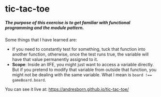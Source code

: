 # tic-tac-toe

##### The purpose of this exercise is to get familiar with functional programming and the module pattern.

Some things that I have learned are:

- If you need to constantly test for something, tuck that function into another function, otherwise, once the test runs true, the variable will have that value permanently assigned to it.
- <strong>Scope</strong>: Inside an IIFE, you might just want to access a variable directly. But if you pretend to modify that variable from outside that function, you might not be dealing with the same variable. What I mean is `board !== gameBoard.board`.

You can see it live at: https://andresborn.github.io/tic-tac-toe/
